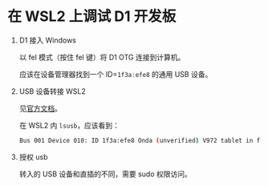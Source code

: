 ﻿# 在 WSL2 上调试 D1 开发板

1. D1 接入 Windows

   以 fel 模式（按住 fel 键）将 D1 OTG 连接到计算机。

   应该在设备管理器找到一个 ID=`1f3a:efe8` 的通用 USB 设备。

2. USB 设备转接 WSL2

   见[官方文档](https://docs.microsoft.com/zh-cn/windows/wsl/connect-usb)。

   在 WSL2 内 `lsusb`，应该看到：

   ```bash
   Bus 001 Device 010: ID 1f3a:efe8 Onda (unverified) V972 tablet in flashing mode
   ```

3. 授权 usb

   转入的 USB 设备和直插的不同，需要 sudo 权限访问。

